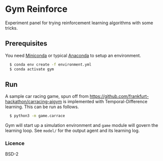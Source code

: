 # Gym Reinforce

Experiment panel for trying reinforcement learning algorithms 
with some tricks.

## Prerequisites

You need [Miniconda](https://docs.conda.io/en/latest/miniconda.html) or 
typical [Anaconda](https://www.anaconda.com/) to setup an environment.

```bash
  $ conda env create -f environment.yml
  $ conda activate gym
```

## Run

A sample car racing game, spun off from https://github.com/frankfurt-hackathon/carracing-aigym 
is implemented with Temporal-Difference learning. This can be run as follows.

```bash
  $ python3 -m game.carrace
```

Gym will start up a simulation environment and `game` module will govern the 
learning loop. See `model/` for the output agent and its learning log.


### Licence

BSD-2
